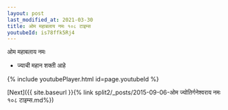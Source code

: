 ```yaml
---
layout: post
last_modified_at: 2021-03-30
title: ओम महाबलाय नमः १०८ टाइम्स
youtubeId: is78ffk5Rj4
---
```

 
 
 ओम महाबलाय नमः  
 
 -  ज्याची महान शक्ती आहे 
 
  
 
  
 
 
 
 
 
 


{% include youtubePlayer.html id=page.youtubeId %}
 
[Next]({{ site.baseurl }}{% link  split2/_posts/2015-09-06-ओम ज्योतिर्गनेश्वराय नमः १०८ टाइम्स.md%})
 
